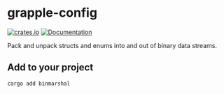# grapple-config
[![crates.io](https://img.shields.io/crates/v/binmarshal.svg)](https://crates.io/crates/binmarshal)
[![Documentation](https://docs.rs/binmarshal/badge.svg)](https://docs.rs/binmarshal)

Pack and unpack structs and enums into and out of binary data streams.

## Add to your project
```
cargo add binmarshal
```

